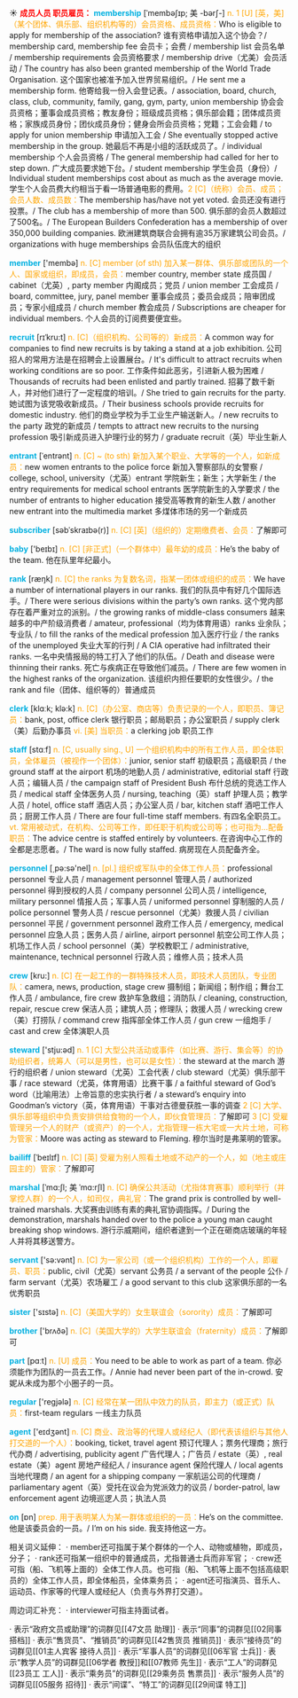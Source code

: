 ☀ <font color="red">**成员人员 职员雇员：**</font>
<font color="sky blue">**membership**</font> [ˈmembəʃɪp; 美 -bərʃ-]
<font color="orange">n. 1 [U] [英，美]（某个团体、俱乐部、组织机构等的）会员资格、成员资格：</font>Who is eligible to apply for membership of the association? 谁有资格申请加入这个协会？/ membership card, membership fee 会员卡；会费 / membership list 会员名单 / membership requirements 会员资格要求 / membership drive（尤美）会员活动 / The country has also been granted membership of the World Trade Organisation. 这个国家也被准予加入世界贸易组织。/ He sent me a membership form. 他寄给我一份入会登记表。/ association, board, church, class, club, community, family, gang, gym, party, union membership 协会会员资格；董事会成员资格；教友身份；班级成员资格；俱乐部会籍；团体成员资格；家族成员身份；团伙成员身份；健身会所会员资格；党籍；工会会籍 / to apply for union membership 申请加入工会 / She eventually stopped active membership in the group. 她最后不再是小组的活跃成员了。/ individual membership 个人会员资格 / The general membership had called for her to step down. 广大成员要求她下台。/ student membership 学生会员（身份）/ Individual student memberships cost about as much as the average movie.学生个人会员费大约相当于看一场普通电影的费用。<font color="orange">2 [C]（统称）会员、成员；会员人数、成员数：</font>The membership has/have not yet voted. 会员还没有进行投票。/ The club has a membership of more than 500. 俱乐部的会员人数超过了500名。/ The European Builders Confederation has a membership of over 350,000 building companies. 欧洲建筑商联合会拥有逾35万家建筑公司会员。/ organizations with huge memberships 会员队伍庞大的组织

<font color="sky blue">**member**</font> ['membə] 
<font color="orange">n. [C] member (of sth) 加入某一群体、俱乐部或团队的一个人、国家或组织，即成员，会员：</font>member country, member state 成员国 / cabinet（尤英）, party member 内阁成员；党员 / union member 工会成员 / board, committee, jury, panel member 董事会成员；委员会成员；陪审团成员；专家小组成员 / church member 教会成员 / Subscriptions are cheaper for individual members. 个人会员的订阅费要便宜些。
           
<font color="sky blue">**recruit**</font> [rɪˈkru:t]
<font color="orange">n. [C]（组织机构、公司等的）新成员：</font>A common way for companies to find new recruits is by taking a stand at a job exhibition. 公司招人的常用方法是在招聘会上设置展台。/ It's difficult to attract recruits when working conditions are so poor. 工作条件如此恶劣，引进新人极为困难 / Thousands of recruits had been enlisted and partly trained. 招募了数千新人，并对他们进行了一定程度的培训。/ She tried to gain recruits for the party. 她试图为该党吸收新成员。/ Their business schools provide recruits for domestic industry. 他们的商业学校为手工业生产输送新人。/ new recruits to the party 政党的新成员 / tempts to attract new recruits to the nursing profession 吸引新成员进入护理行业的努力 / graduate recruit（英）毕业生新人
           
<font color="sky blue">**entrant**</font> [ˈentrənt]
<font color="orange">n. [C] ~ (to sth) 新加入某个职业、大学等的一个人，如新成员：</font>new women entrants to the police force 新加入警察部队的女警察 / college, school, university（尤英）entrant 学院新生；新生；大学新生 / the entry requirements for medical school entrants 医学院新生的入学要求 / the number of entrants to higher education 接受高等教育的新生人数 / another new entrant into the multimedia market 多煤体市场的另一个新成员

<font color="sky blue">**subscriber**</font> [səbˈskraɪbə(r)]
<font color="orange">n. [C] [英]（组织的）定期缴费者、会员：</font>了解即可

<font color="sky blue">**baby**</font> ['beɪbɪ] 
<font color="orange">n. [C] [非正式]（一个群体中）最年幼的成员：</font>He’s the baby of the team. 他在队里年纪最小。

<font color="sky blue">**rank**</font> [ræŋk] 
<font color="orange">n. [C] the ranks 为复数名词，指某一团体或组织的成员：</font>We have a number of international players in our ranks. 我们的队员中有好几个国际选手。/ There were serious divisions within the party’s own ranks. 这个党内部存在着严重对立的派别。/ the growing ranks of middle-class consumers 越来越多的中产阶级消费者 / amateur, professional（均为体育用语）ranks 业余队；专业队 / to fill the ranks of the medical profession 加入医疗行业 / the ranks of the unemployed 失业大军的行列 / A CIA operative had infiltrated their ranks. 一名中央情报局的特工打入了他们的队伍。/ Death and disease were thinning their ranks. 死亡与疾病正在导致他们减员。/ There are few women in the highest ranks of the organization. 该组织内担任要职的女性很少。/ the rank and file（团体、组织等的）普通成员

<font color="sky blue">**clerk**</font> [klɑːk; klə:k] 
<font color="orange">n. [C]（办公室、商店等）负责记录的一个人，即职员、簿记员：</font>bank, post, office clerk 银行职员；邮局职员；办公室职员 / supply clerk（美）后勤办事员 <font color="orange">vi. [美] 当职员：</font>a clerking job 职员工作  

<font color="sky blue">**staff**</font> [stɑːf] 
<font color="orange">n. [C, usually sing., U] 一个组织机构中的所有工作人员，即全体职员，全体雇员（被视作一个团体）：</font>junior, senior staff 初级职员；高级职员 / the ground staff at the airport 机场的地勤人员 / administrative, editorial staff 行政人员；编辑人员 / the campaign staff of President Bush 布什总统的竞选工作人员 / medical staff 全体医务人员 / nursing, teaching（英）staff 护理人员；教学人员 / hotel, office staff 酒店人员；办公室人员 / bar, kitchen staff 酒吧工作人员；厨房工作人员 / There are four full-time staff members. 有四名全职员工。<font color="orange">vt. 常用被动式，在机构、公司等工作，即任职于机构或公司等；也可指为…配备职员：</font>The advice centre is staffed entirely by volunteers. 在咨询中心工作的全都是志愿者。/ The ward is now fully staffed. 病房现在人员配备齐全。

<font color="sky blue">**personnel**</font> [͵pə:sə'nel] 
<font color="orange">n. [pl.] 组织或军队中的全体工作人员：</font>professional personnel 专业人员 / management personnel 管理人员 / authorized personnel 得到授权的人员 / company personnel 公司人员 / intelligence, military personnel 情报人员；军事人员 / uniformed personnel 穿制服的人员 / police personnel 警务人员 / rescue personnel（尤美）救援人员 / civilian personnel 平民 / government personnel 政府工作人员 / emergency, medical personnel 应急人员；医务人员 / airline, airport personnel 航空公司工作人员；机场工作人员 / school personnel（美）学校教职工 / administrative, maintenance, technical personnel 行政人员；维修人员；技术人员

<font color="sky blue">**crew**</font> [kru:] 
<font color="orange">n. [C] 在一起工作的一群特殊技术人员，即技术人员团队，专业团队：</font>camera, news, production, stage crew 摄制组；新闻组；制作组；舞台工作人员 / ambulance, fire crew 救护车急救组；消防队 / cleaning, construction, repair, rescue crew 保洁人员；建筑人员；修理队；救援人员 / wrecking crew（美）打捞队 / command crew 指挥部全体工作人员 / gun crew 一组炮手 / cast and crew 全体演职人员

<font color="sky blue">**steward**</font> ['stju:əd] 
<font color="orange">n. 1 [C] 大型公共活动或事件（如比赛、游行、集会等）的协助组织者，统筹人（可以是男性，也可以是女性）：</font>the steward at the march 游行的组织者 / union steward（尤英）工会代表 / club steward（尤英）俱乐部干事 / race steward（尤英，体育用语）比赛干事 / a faithful steward of God’s word（比喻用法）上帝旨意的忠实执行者 / a steward’s enquiry into Goodman’s victory（英，体育用语）干事对古德曼获胜一事的调查 <font color="orange">2 [C] 大学、俱乐部等组织中负责安排供给食物的一个人，即伙食管理员：</font>了解即可 <font color="orange">3 [C] 受雇管理另一个人的财产（或资产）的一个人，尤指管理一栋大宅或一大片土地，可称为管家：</font>Moore was acting as steward to Fleming. 穆尔当时是弗莱明的管家。
                      
<font color="sky blue">**bailiff**</font> [ˈbeɪlɪf]
<font color="orange">n. [C] [英] 受雇为别人照看土地或不动产的一个人，如（地主或庄园主的）管家：</font>了解即可
 
<font color="sky blue">**marshal**</font> [ˈmɑ:ʃl; 美 ˈmɑ:rʃl]
<font color="orange">n. [C] 确保公共活动（尤指体育赛事）顺利举行（并掌控人群）的一个人，如司仪，典礼官：</font>The grand prix is controlled by well-trained marshals. 大奖赛由训练有素的典礼官协调指挥。/ During the demonstration, marshals handed over to the police a young man caught breaking shop windows. 游行示威期间，组织者逮到一个正在砸商店玻璃的年轻人并将其移送警方。

<font color="sky blue">**servant**</font> ['sə:vənt] 
<font color="orange">n. [C] 为一家公司（或一个组织机构）工作的一个人，即雇员、职员：</font>public, civil（尤英）servant 公务员 / a servant of the people 公仆 / farm servant（尤英）农场雇工 / a good servant to this club 这家俱乐部的一名优秀职员

<font color="sky blue">**sister**</font> ['sɪstə] 
<font color="orange">n. [C]（美国大学的）女生联谊会（sorority）成员：</font>了解即可

<font color="sky blue">**brother**</font> ['brʌðə] 
<font color="orange">n. [C]（美国大学的）大学生联谊会（fraternity）成员：</font>了解即可

<font color="sky blue">**part**</font> [pɑːt] 
<font color="orange">n. [U] 成员：</font>You need to be able to work as part of a team. 你必须能作为团队的一员去工作。/ Annie had never been part of the in-crowd. 安妮从未成为那个小圈子的一员。

<font color="sky blue">**regular**</font> ['reɡjələ] 
<font color="orange">n. [C] 经常在某一团队中效力的队员，即主力（或正式）队员：</font>first-team regulars 一线主力队员

<font color="sky blue">**agent**</font> ['eɪdӡənt] 
<font color="orange">n. [C] 商业、政治等的代理人或经纪人（即代表该组织与其他人打交道的一个人）：</font>booking, ticket, travel agent 预订代理人；票务代理商；旅行代办商 / advertising, publicity agent 广告代理人；广告员 / estate（英）, real estate（美）agent 房地产经纪人 / insurance agent 保险代理人 / local agents 当地代理商 / an agent for a shipping company 一家航运公司的代理商 / parliamentary agent（英）受托在议会为党派效力的议员 / border-patrol, law enforcement agent 边境巡逻人员；执法人员

<font color="sky blue">**on**</font> [ɒn] 
<font color="orange">prep. 用于表明某人为某一群体或组织的一员：</font>He’s on the committee. 他是该委员会的一员。/ I’m on his side. 我支持他这一方。

相关词义延伸：
· member还可指属于某个群体的一个人、动物或植物，即成员，分子；
· rank还可指某一组织中的普通成员，尤指普通士兵而非军官；
· crew还可指（船、飞机等上面的）全体工作人员。也可指（船、飞机等上面不包括高级职员的）全体工作人员，即全体船员，全体乘务员；
· agent还可指演员、音乐人、运动员、作家等的代理人或经纪人（负责与外界打交道）。

周边词汇补充：
· interviewer可指主持面试者。

· 表示“政府文员或助理”的词群见[[47文员 助理]]
· 表示“同事”的词群见[[02同事 搭档]]
· 表示“售货员”、“推销员”的词群见[[42售货员 推销员]]
· 表示“接待员”的词群见[[01主人宾客 接待人员]]
· 表示“军事人员”的词群见[[06军官 士兵]]
· 表示“教学人员”的词群见[[06学者 教授]]和[[07教师 先生]]
· 表示“工人”的词群见[[23员工 工人]]
· 表示“乘务员”的词群见[[29乘务员 售票员]]
· 表示“服务人员”的词群见[[05服务 招待]]
· 表示“间谍”、“特工”的词群见[[29间谍 特工]]
